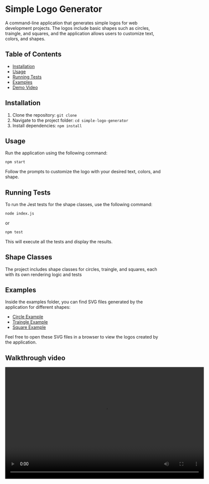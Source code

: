 # Simple Logo Generator

A command-line application that generates simple logos for web development projects. The logos include basic shapes such as circles, traingle, and squares, and the application allows users to customize text, colors, and shapes.

## Table of Contents

- [Installation](#installation)
- [Usage](#usage)
- [Running Tests](#running-tests)
- [Examples](#examples)
- [Demo Video](#demo-video)

## Installation

1. Clone the repository: `git clone `
2. Navigate to the project folder: `cd simple-logo-generator`
3. Install dependencies: `npm install`

## Usage

Run the application using the following command:

```bash
npm start
```

Follow the prompts to customize the logo with your desired text, colors, and shape.

## Running Tests

To run the Jest tests for the shape classes, use the following command:
```bash
node index.js
```
or 
```bash
npm test
```

This will execute all the tests and display the results.

## Shape Classes

The project includes shape classes for circles, traingle, and squares, each with its own rendering logic and tests

## Examples

Inside the examples folder, you can find SVG files generated by the application for different shapes:

- [Circle Example](examples/logo_circle.svg)
- [Traingle Example](examples/logo_traingle.svg)
- [Square Example](examples/logo_square.svg)

Feel free to open these SVG files in a browser to view the logos created by the application.

## Walkthrough video
<video width="640" height = "360" controls>
<source path="examples/demo.mp4" type="video/mp4">
Your browser does not support the video
</video>

